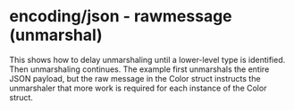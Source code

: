 # encoding/json - rawmessage (unmarshal)

This shows how to delay unmarshaling until a lower-level type is identified. Then unmarshaling continues. The example first unmarshals the entire JSON payload, but the raw message in the Color struct instructs the unmarshaler that more work is required for each instance of the Color struct.
